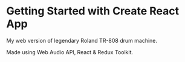 # Getting Started with Create React App

My web version of legendary Roland TR-808 drum machine.

Made using Web Audio API, React & Redux Toolkit.